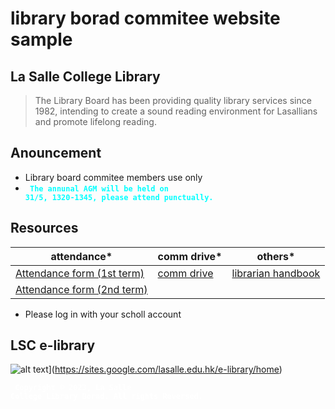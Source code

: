 # library borad commitee website sample 


## La Salle College Library
> The Library Board has been providing quality library services since 1982, intending to create a sound reading environment for Lasallians and promote lifelong reading.

## Anouncement
* Library board commitee members use only
* <code style="color : cyan"> **The annunal AGM will be held on 31/5, 1320-1345, please attend punctually.** </code>

## Resources

attendance* | comm drive* | others*
--- | --- | ---
[Attendance form (1st term)](https://docs.google.com/spreadsheets/d/14DzmjfQTArHO2FmXFQNhxUUM51d95F66g004F39XtqY/edit#gid=1924342195) | [comm drive](https://drive.google.com/drive/folders/1N611CrInSh7oY2FuZ8u8YkOOIvAwqU86) | [librarian handbook](https://drive.google.com/file/d/1gNilI_ws1JOCsFQLxM7ilPIUNptp8_II/view)
[Attendance form (2nd term)](https://docs.google.com/spreadsheets/d/1Q33TerCTj0eNQ945BL0Jky5tu64wRmAzYl41D2KF6rY/edit#gid=1924342195) | 
* Please log in with your scholl account

## LSC e-library
![alt text](https://assets.weforum.org/article/image/JMF96ETfn1kSViVnUou1Z0XIDwWcPpT5mrPc7-ytpAc.jpg)](https://sites.google.com/lasalle.edu.hk/e-library/home)

<code style="color : white"> **Copyright © 2023, La Salle College Library Borad. All rights Reversed.** </code>

